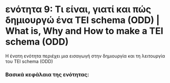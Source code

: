 <h1><h1>ενότητα 9: Τι είναι, γιατί και πώς δημιουργώ ένα TEI schema (ODD) | What is, Why and How to make a TEI schema (ODD)</h1>

Η ένατη ενότητα περιέχει μια εισαγωγή στην δημιουργία και τη λειτουργία του TEI schema (ODD) </lb>

 <h3>Βασικά κεφάλαια της ενότητας:</h3>
<ul>
